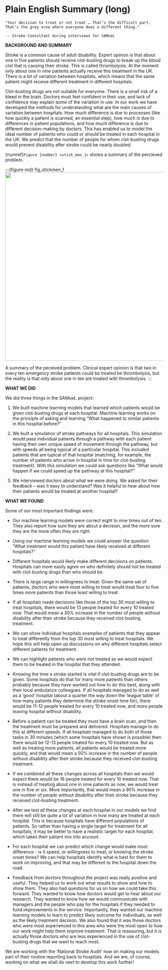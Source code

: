 # Plain English Summary (long)

```{epigraph}
"Your decision to treat or not treat … That’s the difficult part. That’s the grey area where everyone does a different thing."

-- Stroke Consultant during interviews for SAMueL
```

**BACKGROUND AND SUMMARY**

Stroke is a common cause of adult disability. Expert opinion is that about one in five patients should receive clot-busting drugs to break up the blood clot that is causing their stroke. This is called thrombolysis. At the moment only about one in nine patients actually receive this treatment in the UK. There is a lot of variation between hospitals, which means that the same patient might receive different treatment in different hospitals.

Clot-busting drugs are not suitable for everyone. There is a small risk of a bleed in the brain. Doctors must feel confident in their use, and lack of confidence may explain some of the variation in use. In our work we have developed the methods for understanding what are the main causes of variation between hospitals: How much difference is due to processes (like how quickly a patient is scanned, an essential step), how much is due to differences in patient populations, and how much difference is due to different decision-making by doctors. This has enabled us to model the ideal number of patients who could or should be treated in each hospital in the UK. We predict that the number of people for whom clot-busting drugs would prevent disability after stroke could be nearly doubled.

{numref}`Figure {number} <stick_men_1>` shows a summary of the percieved problem.

:::{figure-md} fig_stickmen_1
<img src="./../images/stick_men.png" width="600px">

A summary of the peceived problem. Clinical expert opinion is that two in every ten emergency stroke patients could be treated be thrombolysis, but the reality is that only about one in ten are treated with thrombolysis. 
:::


**WHAT WE DID**

We did three things in the SAMueL project:

1. We built machine learning models that learned which patients would be given clot-busting drugs at each hospital. Machine learning works on the principle of asking and learning “What happened to similar patients in this hospital before?”

2. We built a simulation of stroke pathways for all hospitals. This simulation would pass individual patients through a pathway with each patient having their own unique speed of movement through the pathway, but with speeds all being typical of a particular hospital. This included patients that are typical of that hospital (matching, for example, the number of patients who arrive in hospital in time for clot-busting treatment). With this simulation we could ask questions like “What would happen if we could speed up the pathway at this hospital?”

3. We interviewed doctors about what we were doing. We asked for their feedback – was it easy to understand? Was it helpful to hear about how their patients would be treated at another hospital?


**WHAT WE FOUND**

Some of our most important findings were:

* Our machine learning models were correct eight to nine times out of ten. They also report how sure they are about a decision, and the more sure they are the more often they are right.

* Using our machine learning models we could answer the question “What treatment would this patient have likely received at different hospitals?”

* Different hospitals would likely make different decisions on patients. Hospitals can more easily agree on who definitely should not be treated with clot-busting drugs than who should be.

* There is large range in willingness to treat. Given the same set of patients, doctors who were most willing to treat would treat four to five times more patients than those least willing to treat.

* If all hospitals made decisions like those of the top 30 most willing to treat hospitals, there would be 13 people treated for every 10 treated now. That would mean a 30% increase in the number of people without disability after their stroke because they received clot-busting treatment.

* We can show individual hospitals examples of patients that they appear to treat differently from the top 30 most willing to treat hospitals. We hope this will help open up discussions on why different hospitals select different patients for treatment.

* We can highlight patients who were not treated as we would expect them to be treated in the hospital that they attended. 

* Knowing the time a stroke started is vital if clot-busting drugs are to be given. Some hospitals do that for many more patients than others probably because they have worked out how to do this best, along with their local ambulance colleagues. If all hospitals managed to do as well as a ‘good’ hospital (about a quarter the way down the ‘league table’ of how many patients they determine the stroke onset time for), there would be 11-12 people treated for every 10 treated now, and more people leaving hospital without disability.

* Before a patient can be treated they must have a brain scan, and then the treatment must be prepared and delivered. Hospitals manage to do this at different speeds. If all hospitals managed to do both of those tasks in 30 minutes (which some hospitals have shown is possible) then there would be 12-13 people treated for every 10 treated now. But as well as treating more patients, all patients would be treated more quickly, and that would mean a 50% increase in the number of people without disability after their stroke because they received clot-busting treatment.

* If we combined all these changes across all hospitals then we would expect there would be 16 people treated for every 10 treated now. That is instead of treating about one in nine patients as now, we would treat one in five or six. More importantly, that would mean a 90% increase in the number of people without disability after their stroke because they received clot-busting treatment.

* After we test all these changes at each hospital in our models we find there will still be quite a lot of variation in how many are treated at each hospital. This is because hospitals have different populations of patients. So rather than having a single target for treatment for all hospitals, it may be better to have a realistic target for each hospital, which takes their patient mix into account.

* For each hospital we can predict which change would make most difference - is it speed, or willingness to treat, or knowing the stroke onset times? We can help hospitals identify what is best for them to work on improving, and that may be different to the hospital down the road.

* Feedback from doctors throughout the project was really positive and useful. They helped us to work out what results to show and how to show them. They also had questions for us on how we could take this forward. They wanted to know how doctors would get to hear about our research. They wanted to know how we would communicate with managers and the people who pay for the hospitals if they needed to fund improvements in the service. Importantly, they wanted our machine learning models to learn to predict likely outcome for individuals, as well as the likely treatment decision. We also found that it was those doctors who were most experienced in this area who were the most open to how our work might help them improve treatment. That is reassuring, but it is actually those doctors who are less experienced in the use of clot-busting drugs that we want to reach most.

We are working with the ‘National Stroke Audit’ now on making our models part of their routine reporting back to hospitals. And we are, of course, working on what we shall do next to develop this work further!
